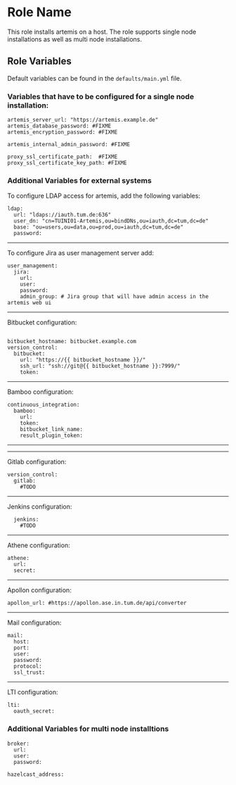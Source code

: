 Role Name
=========

This role installs artemis on a host. The role supports single node installations as well as multi node installations.

Role Variables
--------------
Default variables can be found in the `defaults/main.yml` file. 

### Variables that have to be configured for a single node installation: 

```
artemis_server_url: "https://artemis.example.de"
artemis_database_password: #FIXME
artemis_encryption_password: #FIXME

artemis_internal_admin_password: #FIXME

proxy_ssl_certificate_path:  #FIXME
proxy_ssl_certificate_key_path: #FIXME

```


### Additional Variables for external systems 
To configure LDAP access for artemis, add the following variables:
```
ldap:
  url: "ldaps://iauth.tum.de:636"
  user_dn: "cn=TUINI01-Artemis,ou=bindDNs,ou=iauth,dc=tum,dc=de"
  base: "ou=users,ou=data,ou=prod,ou=iauth,dc=tum,dc=de"
  password: 
```
---

To configure Jira as user management server add: 

```
user_management:
  jira:
    url: 
    user: 
    password: 
    admin_group: # Jira group that will have admin access in the artemis web ui
```
---

Bitbucket configuration: 
```
    
bitbucket_hostname: bitbucket.example.com 
version_control:
  bitbucket:
    url: "https://{{ bitbucket_hostname }}/"
    ssh_url: "ssh://git@{{ bitbucket_hostname }}:7999/"
    token: 
```
---

Bamboo configuration: 
```
continuous_integration: 
  bamboo:
    url: 
    token: 
    bitbucket_link_name: 
    result_plugin_token: 
```
---
---

Gitlab configuration:
```
version_control:
  gitlab:
    #TODO

```
---


Jenkins configuration:
```
  jenkins:
    #TODO
```
---


Athene configuration:    
```
athene: 
  url: 
  secret: 
```
---

Apollon configuration:    
```
apollon_url: #https://apollon.ase.in.tum.de/api/converter
```
---

Mail configuration: 
```
mail: 
  host:
  port: 
  user:
  password:
  protocol: 
  ssl_trust:
```

---

LTI configuration:
```
lti: 
  oauth_secret:
```

### Additional Variables for multi node installtions 


```
broker: 
  url:
  user: 
  password: 

hazelcast_address:
```


